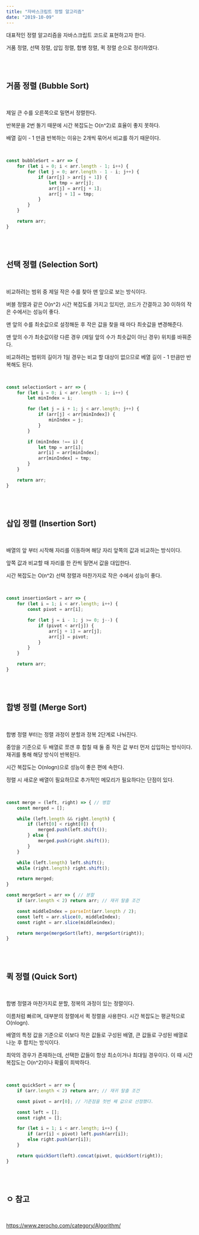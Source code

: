 ```yaml
---
title: "자바스크립트 정렬 알고리즘"
date: "2019-10-09"
---
```



대표적인 정렬 알고리즘을 자바스크립트 코드로 표현하고자 한다.


거품 정렬, 선택 정렬, 삽입 정렬, 합병 정렬, 퀵 정렬 순으로 정리하였다.

<br>
<br>

## 거품 정렬 (Bubble Sort)

<br>

제일 큰 수를 오른쪽으로 밀면서 정렬한다.


반복문을 2번 돌기 때문에 시간 복잡도는 O(n^2)로 효율이 좋지 못하다.


배열 길이 - 1 만큼 반복하는 이유는 2개씩 묶어서 비교를 하기 때문이다.

<br>

```js
const bubbleSort = arr => {
    for (let i = 0; i < arr.length - 1; i++) {
        for (let j = 0; arr.length - 1 - i; j++) {
            if (arr[j] > arr[j + 1]) {
                let tmp = arr[j];
                arr[j] = arr[j + 1];
                arr[j + 1] = tmp;
            }
        }
    }

    return arr;
}
```

<br>
<br>

## 선택 정렬 (Selection Sort)

<br>

비교하려는 범위 중 제일 작은 수를 찾아 맨 앞으로 보는 방식이다.


버블 정렬과 같은 O(n^2) 시간 복잡도를 가지고 있지만, 코드가 간결하고 30 이하의 작은 수에서는 성능이 좋다.


맨 앞의 수를 최솟값으로 설정해둔 후 작은 값을 찾을 때 마다 최솟값을 변경해준다.


맨 앞의 수가 최솟값이랑 다른 경우 (제일 앞의 수가 최솟값이 아닌 경우) 위치를 바꿔준다.


비교하려는 범위의 길이가 1일 경우는 비교 할 대상이 없으므로 베열 길이 - 1 만큼만 반복해도 된다.

<br>

```js
const selectionSort = arr => {
    for (let i = 0; i < arr.length - 1; i++) {
        let minIndex = i;

        for (let j = i + 1; j < arr.length; j++) {
            if (arr[j] < arr[minIndex]) {
                minIndex = j;
            }
        }

        if (minIndex !== i) {
            let tmp = arr[i];
            arr[i] = arr[minIndex];
            arr[minIndex] = tmp;
        }
    }

    return arr;
}
```

<br>
<br>

## 삽입 정렬 (Insertion Sort)

<br>

배열의 앞 부터 시작해 자리를 이동하며 해당 자리 앞쪽의 값과 비교하는 방식이다.


앞쪽 값과 비교할 때 자리를 한 칸씩 밀면서 값을 대입한다.


시간 복잡도는 O(n^2) 선택 정렬과 마찬가지로 작은 수에서 성능이 좋다.

<br>

```js
const insertionSort = arr => {
    for (let i = 1; i < arr.length; i++) {
        const pivot = arr[i];

        for (let j = i - 1; j >= 0; j--) {
            if (pivot < arr[j]) {
                arr[j + 1] = arr[j];
                arr[j] = pivot;
            }
        }
    }

    return arr;
}
```

<br>
<br>

## 합병 정렬 (Merge Sort)

<br>

합병 정렬 부터는 정렬 과정이 분할과 정복 2단계로 나눠진다.


중앙을 기준으로 두 배열로 쪼갠 후 합칠 때 둘 중 작은 값 부터 먼저 삽입하는 방식이다.
재귀를 통해 해당 방식이 반복된다.


시간 복잡도는 O(nlogn)으로 성능이 좋은 편에 속한다.


정렬 시 새로운 배열이 필요하므로 추가적인 메모리가 필요하다는 단점이 있다.

<br>

```js
const merge = (left, right) => { // 병합
    const merged = [];

    while (left.length && right.length) {
        if (left[0] < right[0]) {
            merged.push(left.shift());
        } else {
            merged.push(right.shift());
        }
    }

    while (left.length) left.shift();
    while (right.length) right.shift();

    return merged;
}

const mergeSort = arr => { // 분할
    if (arr.length < 2) return arr; // 재귀 탈출 조건

    const middleIndex = parseInt(arr.length / 2);
    const left = arr.slice(0, middleIndex);
    const right = arr.slice(middleindex);

    return merge(mergeSort(left), mergeSort(right));
}
```

<br>
<br>

## 퀵 정렬 (Quick Sort)

<br>

합병 정렬과 마찬가지로 분할, 정복의 과정이 있는 정렬이다.


이름처럼 빠르며, 대부분의 정렬에서 퀵 정렬을 사용한다. 시간 복잡도는 평균적으로 O(nlogn).


배열의 특정 값을 기준으로 이보다 작은 값들로 구성된 배열, 큰 값들로 구성된 배열로 나눈 후 합치는 방식이다.


최악의 경우가 존재하는데, 선택한 값들이 항상 최소이거나 최대일 경우이다. 이 때 시간 복잡도는 O(n^2)이나 확률이 희박하다.

<br>

```js
const quickSort = arr => {
    if (arr.length < 2) return arr; // 재귀 탈출 조건

    const pivot = arr[0]; // 기준점을 첫번 째 값으로 선정했다.

    const left = [];
    const right = [];

    for (let i = 1; i < arr.length; i++) {
        if (arr[i] < pivot) left.push(arr[i]);
        else right.push(arr[i]);
    }

    return quickSort(left).concat(pivot, quickSort(right));
}
```

<br>
<br>

## ㅇ 참고

<br>

<https://www.zerocho.com/category/Algorithm/>
